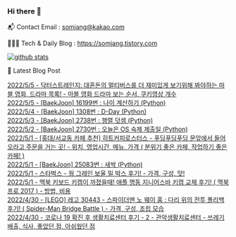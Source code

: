### Hi there 👋

📬  Contact Email : somjang@kakao.com

👨🏻‍💻  Tech & Daily Blog : https://somjang.tistory.com

[![github stats](https://github-readme-stats.vercel.app/api?username=SOMJANG&show_icons=true&hide_border=False)](https://somjang.tistory.com)

🤩 Latest Blog Post

[2022/5/5 - 닥터스트레인지: 대혼돈의 멀티버스를 더 재미있게 보기위해 봐야하는 마블 영화, 드라마 목록! - 마블 영화 드라마 보는 순서, 쿠키영상 개수](https://somjang.tistory.com/entry/%EB%8B%A5%ED%84%B0%EC%8A%A4%ED%8A%B8%EB%A0%88%EC%9D%B8%EC%A7%80-%EB%8C%80%ED%98%BC%EB%8F%88%EC%9D%98-%EB%A9%80%ED%8B%B0%EB%B2%84%EC%8A%A4%EB%A5%BC-%EB%8D%94-%EC%9E%AC%EB%AF%B8%EC%9E%88%EA%B2%8C-%EB%B3%B4%EA%B8%B0%EC%9C%84%ED%95%B4-%EB%B4%90%EC%95%BC%ED%95%98%EB%8A%94-%EB%A7%88%EB%B8%94-%EC%98%81%ED%99%94-%EB%93%9C%EB%9D%BC%EB%A7%88-%EB%AA%A9%EB%A1%9D-%EB%A7%88%EB%B8%94-%EC%98%81%ED%99%94-%EB%93%9C%EB%9D%BC%EB%A7%88-%EB%B3%B4%EB%8A%94-%EC%88%9C%EC%84%9C-%EC%BF%A0%ED%82%A4%EC%98%81%EC%83%81-%EA%B0%9C%EC%88%98) <br>
[2022/5/5 - [BaekJoon] 16199번 : 나이 계산하기 (Python)](https://somjang.tistory.com/entry/BaekJoon-16199%EB%B2%88-%EB%82%98%EC%9D%B4-%EA%B3%84%EC%82%B0%ED%95%98%EA%B8%B0-Python) <br>
[2022/5/4 - [BaekJoon] 1308번 : D-Day (Python)](https://somjang.tistory.com/entry/BaekJoon-1308%EB%B2%88-D-Day-Python) <br>
[2022/5/3 - [BaekJoon] 2738번 : 행렬 덧셈 (Python)](https://somjang.tistory.com/entry/BaekJoon-2738%EB%B2%88-%ED%96%89%EB%A0%AC-%EB%8D%A7%EC%85%88-Python) <br>
[2022/5/2 - [BaekJoon] 2730번 : 오늘은 OS 숙제 제출일 (Python)](https://somjang.tistory.com/entry/BaekJoon-2730%EB%B2%88-%EC%98%A4%EB%8A%98%EC%9D%80-OS-%EC%88%99%EC%A0%9C-%EC%A0%9C%EC%B6%9C%EC%9D%BC-Python) <br>
[2022/5/1 - [홍대/서교동 카페 추천] 히트커피로스터스 - 푸딩푸딩푸딩 문앞에서 들어오라고 주문을 거는 곳! - 위치, 영업시간, 메뉴, 가격 ( 분위기 좋은 카페, 작업하기 좋은 카페! )](https://somjang.tistory.com/entry/%ED%99%8D%EB%8C%80%EC%84%9C%EA%B5%90%EB%8F%99-%EC%B9%B4%ED%8E%98-%EC%B6%94%EC%B2%9C-%ED%9E%88%ED%8A%B8%EC%BB%A4%ED%94%BC%EB%A1%9C%EC%8A%A4%ED%84%B0%EC%8A%A4-%ED%91%B8%EB%94%A9%ED%91%B8%EB%94%A9%ED%91%B8%EB%94%A9-%EB%AC%B8%EC%95%9E%EC%97%90%EC%84%9C-%EB%93%A4%EC%96%B4%EC%98%A4%EB%9D%BC%EA%B3%A0-%EC%A3%BC%EB%AC%B8%EC%9D%84-%EA%B1%B0%EB%8A%94-%EA%B3%B3-%EC%9C%84%EC%B9%98-%EC%98%81%EC%97%85%EC%8B%9C%EA%B0%84-%EB%A9%94%EB%89%B4-%EA%B0%80%EA%B2%A9-%EB%B6%84%EC%9C%84%EA%B8%B0-%EC%A2%8B%EC%9D%80-%EC%B9%B4%ED%8E%98-%EC%9E%91%EC%97%85%ED%95%98%EA%B8%B0-%EC%A2%8B%EC%9D%80-%EC%B9%B4%ED%8E%98) <br>
[2022/5/1 - [BaekJoon] 25083번 : 새싹 (Python)](https://somjang.tistory.com/entry/BaekJoon-25083%EB%B2%88-%EC%83%88%EC%8B%B9-Python) <br>
[2022/5/1 - 스타벅스 - 웜 그레인 보울 밀 박스 후기! - 가격, 구성, 맛!](https://somjang.tistory.com/entry/%EC%8A%A4%ED%83%80%EB%B2%85%EC%8A%A4-%EC%9B%9C-%EA%B7%B8%EB%A0%88%EC%9D%B8-%EB%B3%B4%EC%9A%B8-%EB%B0%80-%EB%B0%95%EC%8A%A4-%ED%9B%84%EA%B8%B0-%EA%B0%80%EA%B2%A9-%EA%B5%AC%EC%84%B1-%EB%A7%9B) <br>
[2022/5/1 - 맥북 키보드 키캡이 까졌을때! 애플 명동 지니어스바 키캡 교체 후기! ( 맥북프로 2017 ) - 방법, 비용](https://somjang.tistory.com/entry/%EB%A7%A5%EB%B6%81-%ED%82%A4%EB%B3%B4%EB%93%9C-%ED%82%A4%EC%BA%A1%EC%9D%B4-%EA%B9%8C%EC%A1%8C%EC%9D%84%EB%95%8C-%EC%95%A0%ED%94%8C-%EB%AA%85%EB%8F%99-%EC%A7%80%EB%8B%88%EC%96%B4%EC%8A%A4%EB%B0%94-%ED%82%A4%EC%BA%A1-%EA%B5%90%EC%B2%B4-%ED%9B%84%EA%B8%B0-%EB%A7%A5%EB%B6%81%ED%94%84%EB%A1%9C-2017-%EB%B0%A9%EB%B2%95-%EB%B9%84%EC%9A%A9) <br>
[2022/4/30 - [LEGO] 레고 30443 - 스파이더맨 노 웨이 홈 : 다리 위의 전투 폴리백 후기! ( Spider-Man Bridge Battle ) - 가격, 구성, 조립 모습](https://somjang.tistory.com/entry/LEGO-%EB%A0%88%EA%B3%A0-30443-%EC%8A%A4%ED%8C%8C%EC%9D%B4%EB%8D%94%EB%A7%A8-%EB%85%B8-%EC%9B%A8%EC%9D%B4-%ED%99%88-%EB%8B%A4%EB%A6%AC-%EC%9C%84%EC%9D%98-%EC%A0%84%ED%88%AC-%ED%8F%B4%EB%A6%AC%EB%B0%B1-%ED%9B%84%EA%B8%B0-Spider-Man-Bridge-Battle-%EA%B5%AC%EC%84%B1-%EC%A1%B0%EB%A6%BD-%EB%AA%A8%EC%8A%B5) <br>
[2022/4/30 - 코로나 19 확진 후 생활치료센터 후기 - 2 - 관악생활치료센터 - 쓰레기 배출, 식사, 좋았던 점, 아쉬웠던 점](https://somjang.tistory.com/entry/%EC%BD%94%EB%A1%9C%EB%82%98-19-%ED%99%95%EC%A7%84-%ED%9B%84-%EC%83%9D%ED%99%9C%EC%B9%98%EB%A3%8C%EC%84%BC%ED%84%B0-%ED%9B%84%EA%B8%B0-2-%EA%B4%80%EC%95%85%EC%83%9D%ED%99%9C%EC%B9%98%EB%A3%8C%EC%84%BC%ED%84%B0-%EC%93%B0%EB%A0%88%EA%B8%B0-%EB%B0%B0%EC%B6%9C-%EC%8B%9D%EC%82%AC-%EC%A2%8B%EC%95%98%EB%8D%98-%EC%A0%90-%EC%95%84%EC%89%AC%EC%9B%A0%EB%8D%98-%EC%A0%90) <br>
